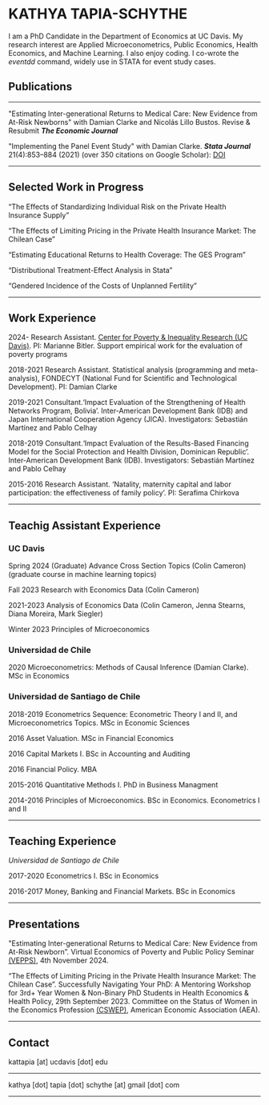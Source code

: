 # KATHYA TAPIA-SCHYTHE #

I am a PhD Candidate in the Department of Economics at UC Davis. My research interest are Applied Microeconometrics, Public Economics, Health Economics, and Machine Learning. I also enjoy coding. I co-wrote the *eventdd* command, widely use in STATA for event study cases.

## Publications ##

____

"Estimating Inter-generational Returns to Medical Care: New Evidence from At-Risk Newborns" with Damian Clarke and Nicolás Lillo Bustos.
Revise & Resubmit ***The Economic Journal***

"Implementing the Panel Event Study" with Damian Clarke.
***Stata Journal*** 21(4):853–884 (2021) (over 350 citations on Google Scholar): [DOI](https://doi.org/10.1177/1536867X211063144)

___________

## Selected Work in Progress ##

“The Effects of Standardizing Individual Risk on the Private Health Insurance Supply”

“The Effects of Limiting Pricing in the Private Health Insurance Market: The Chilean Case”

“Estimating Educational Returns to Health Coverage: The GES Program”

“Distributional Treatment-Effect Analysis in Stata”

“Gendered Incidence of the Costs of Unplanned Fertility”


_____________

## Work Experience ##

2024- Research Assistant. [Center for Poverty & Inequality Research (UC Davis)](https://poverty.ucdavis.edu/). PI: Marianne Bitler. Support empirical work for the evaluation of poverty programs

2018-2021 Research Assistant. Statistical analysis (programming and meta-analysis), FONDECYT (National Fund for Scientific and Technological Development). PI: Damian Clarke

2019-2021 Consultant.‘Impact Evaluation of the Strengthening of Health Networks Program, Bolivia’. Inter-American Development Bank (IDB) and Japan International Cooperation Agency (JICA). Investigators: Sebastián Martínez and Pablo Celhay

2018-2019 Consultant.‘Impact Evaluation of the Results-Based Financing Model for the Social Protection and Health Division, Dominican Republic’. Inter-American Development Bank (IDB). Investigators: Sebastián Martínez and Pablo Celhay

2015-2016 Research Assistant. ‘Natality, maternity capital and labor participation: the effectiveness of family policy’. PI: Serafima Chirkova

___________

## Teachig Assistant Experience ##

### UC Davis ###

Spring 2024 (Graduate) Advance Cross Section Topics (Colin Cameron) (graduate course in machine learning topics)

Fall 2023 Research with Economics Data (Colin Cameron)

2021-2023 Analysis of Economics Data (Colin Cameron, Jenna Stearns, Diana Moreira, Mark Siegler)

Winter 2023 Principles of Microeconomics


### Universidad de Chile ###


2020 Microeconometrics: Methods of Causal Inference (Damian Clarke). MSc in Economics


### Universidad de Santiago de Chile ###


2018-2019 Econometrics Sequence: Econometric Theory I and II, and Microeconometrics Topics. MSc in Economic Sciences

2016 Asset Valuation. MSc in Financial Economics

2016 Capital Markets I. BSc in Accounting and Auditing

2016 Financial Policy. MBA

2015-2016 Quantitative Methods I. PhD in Business Managment

2014-2016 Principles of Microeconomics. BSc in Economics. Econometrics I and II

_________________

## Teaching Experience ##

*Universidad de Santiago de Chile*

2017-2020 Econometrics I. BSc in Economics

2016-2017 Money, Banking and Financial Markets. BSc in Economics

_______

## Presentations ##

"Estimating Inter-generational Returns to Medical Care: New Evidence from At-Risk Newborn”. Virtual Economics of Poverty and Public Policy Seminar [(VEPPS)](http://www.lucieschmidt.com/vepps-seminar), 4th November 2024.

“The Effects of Limiting Pricing in the Private Health Insurance Market: The Chilean Case”. Successfully Navigating Your PhD: A Mentoring Workshop for 3rd+ Year Women & Non-Binary PhD Students in Health Economics & Health Policy, 29th September 2023. Committee on the Status of Women in the Economics Profession [(CSWEP)](https://www.aeaweb.org/about-aea/committees/cswep), American Economic Association (AEA).
_______

## Contact ## 

kattapia [at] ucdavis [dot] edu

____

kathya [dot] tapia [dot] schythe [at] gmail [dot] com

_________
